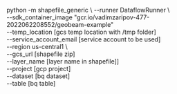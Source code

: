 python -m shapefile_generic \ 
--runner DataflowRunner \  
--sdk_container_image "gcr.io/vadimzaripov-477-2022062208552/geobeam-example" \
--temp_location [gcs temp location with /tmp folder] \
--service_account_email [service account to be used] \
--region us-central1 \   
--gcs_url [shapefile zip] \
--layer_name [layer name in shapefile]] \
--project [gcp project] \
--dataset [bq dataset] \
--table [bq table] 